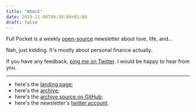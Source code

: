 ```yaml
---
title: "About"
date: 2019-11-06T09:30:00+01:00
draft: false
---
```


Full Pocket is a weekly <a href="https://www.github.com/kirsis/fullpocket"><i class="fab fa-github"></i> open-source</a> newsletter about love, life, and...

Nah, just kidding. It's mostly about personal finance actually.

If you have any feedback, [ping me on Twitter](https://www.twitter.com/jkirsteins). I would be happy to hear from you.

<hr/>

- here's the [landing page](https://thatfullpocket.com);
- here's the [archive](https://archive.thatfullpocket.com/post/);
- here's the <a href="https://www.github.com/kirsis/fullpocket"><i class="fab fa-github"></i> archive source on GitHub</a>;
- here's the newsletter's <a href="https://www.twitter.com/jkirsteins"><i class="fab fa-twitter"></i> twitter account</a>.
